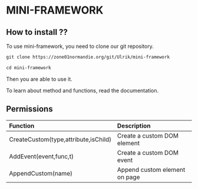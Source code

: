 # MINI-FRAMEWORK

## How to install ??

To use mini-framework, you need to clone our git repository.

```txt
git clone https://zone01normandie.org/git/Ulrik/mini-framework

cd mini-framework
```

Then you are able to use it.

To learn about method and functions, read the documentation.

## Permissions

| Function                             | Description                        |
| :--------                            | :-------                           |
| CreateCustom(type,attribute,isChild) | Create a custom DOM element        | 
| AddEvent(event,func,t)               | Create a custom DOM event          |
| AppendCustom(name)                   | Append custom element on page      |